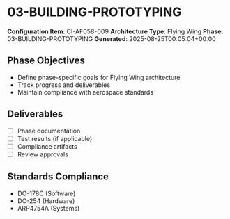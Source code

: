 # 03-BUILDING-PROTOTYPING

**Configuration Item**: CI-AF058-009
**Architecture Type**: Flying Wing
**Phase**: 03-BUILDING-PROTOTYPING
**Generated**: 2025-08-25T00:05:04+00:00

## Phase Objectives
- Define phase-specific goals for Flying Wing architecture
- Track progress and deliverables
- Maintain compliance with aerospace standards

## Deliverables
- [ ] Phase documentation
- [ ] Test results (if applicable)
- [ ] Compliance artifacts
- [ ] Review approvals

## Standards Compliance
- DO-178C (Software)
- DO-254 (Hardware)
- ARP4754A (Systems)
